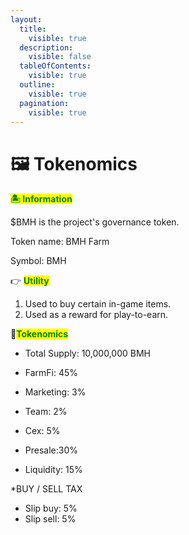 ```yaml
---
layout:
  title:
    visible: true
  description:
    visible: false
  tableOfContents:
    visible: true
  outline:
    visible: true
  pagination:
    visible: true
---
```


# 🖼️ Tokenomics

<mark style="color:green;">**🏝️  Information**</mark>

$BMH is the project's governance token.

Token name: BMH Farm

Symbol: BMH

👉 <mark style="color:green;">**Utility**</mark>

1. Used to buy certain in-game items.
2. Used as a reward for play-to-earn.

🌾<mark style="color:green;">**Tokenomics**</mark>

* Total Supply: 10,000,000 BMH
* FarmFi: 45%
* Marketing: 3%
* Team: 2%
* Cex: 5%

* Presale:30%
* Liquidity: 15%

*BUY / SELL TAX 
* Slip buy: 5%
* Slip sell: 5%

